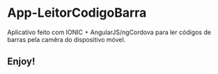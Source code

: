 App-LeitorCodigoBarra
====================

Aplicativo feito com IONIC + AngularJS/ngCordova para ler códigos de barras pela camêra do dispositivo móvel.

Enjoy!
------